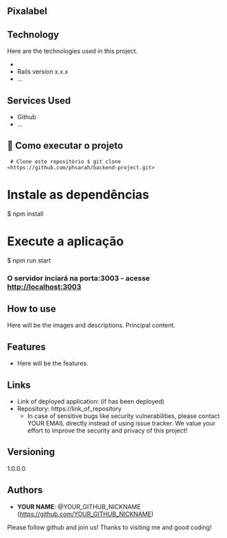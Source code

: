 ## Pixalabel
 

 
 
## Technology 
 
Here are the technologies used in this project.
 
* 
* Rails version x.x.x
* ...
 
 
## Services Used
 
* Github
* ...
 
 
## :rocket: Como executar o projeto


` # Clone este repositório
$ git clone <https://github.com/phsarah/backend-project.git>`

 # Instale as dependências
$ npm install

 # Execute a aplicação 
$ npm run start



### O servidor inciará na porta:3003 - acesse <http://localhost:3003>
 
## How to use
 
Here will be the images and descriptions. Principal content.
 
 
## Features
 
  - Here will be the features.
 
 
## Links
 
  - Link of deployed application: (if has been deployed)
  - Repository: https://link_of_repository
    - In case of sensitive bugs like security vulnerabilities, please contact
      YOUR EMAIL directly instead of using issue tracker. We value your effort
      to improve the security and privacy of this project!
 
 
## Versioning
 
1.0.0.0
 
 
## Authors
 
* **YOUR NAME**: @YOUR_GITHUB_NICKNAME (https://github.com/YOUR_GITHUB_NICKNAME)
 
 
Please follow github and join us!
Thanks to visiting me and good coding!
